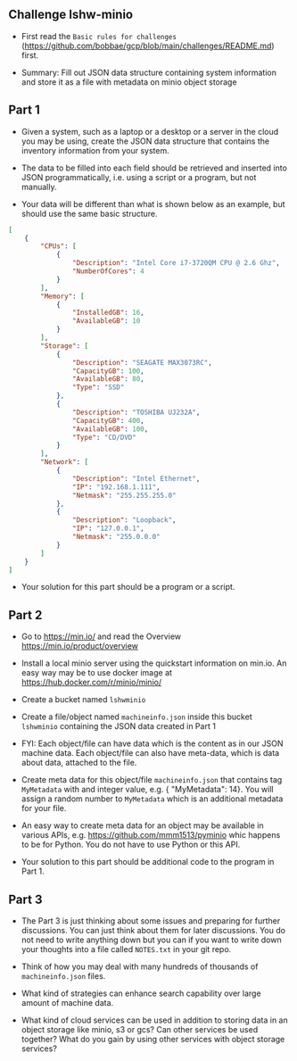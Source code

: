 ## Challenge lshw-minio

* First read the `Basic rules for challenges` (https://github.com/bobbae/gcp/blob/main/challenges/README.md) first. 

* Summary: Fill out JSON data structure containing system information and store it as a file with metadata on minio object storage


## Part 1

* Given a system, such as a laptop or a desktop or a server 
in the cloud you may be using, create the JSON data structure that 
contains the inventory information from your system. 

* The data to be filled into each field should be
retrieved and inserted into JSON programmatically, i.e. using a script or a program, but not manually. 

* Your data will be different than what is
shown below as an example, but should use the same basic structure.


```json
[
    {
        "CPUs": [
            {
                "Description": "Intel Core i7-3720QM CPU @ 2.6 Ghz",
                "NumberOfCores": 4
            }  
        ],
        "Memory": [
            {
                "InstalledGB": 16,
                "AvailableGB": 10
            }
        ],
        "Storage": [
            {
                "Description": "SEAGATE MAX3073RC",
                "CapacityGB": 100,
                "AvailableGB": 80,
                "Type": "SSD"
            },
            { 
                "Description": "TOSHIBA UJ232A",
                "CapacityGB": 400,
                "AvailableGB": 100,
                "Type": "CD/DVD"
            }
        ],
        "Network": [
            {
                "Description": "Intel Ethernet",
                "IP": "192.168.1.111",
                "Netmask": "255.255.255.0" 
            },
            {
                "Description": "Loopback",
                "IP": "127.0.0.1",
                "Netmask": "255.0.0.0"
            }
        ]
    }
]

```

* Your solution for this part should be a program or a script.

## Part 2

* Go to https://min.io/ and read the Overview https://min.io/product/overview

* Install a local minio server using the quickstart information on min.io.  An
easy way may be to use docker image at https://hub.docker.com/r/minio/minio/ 

* Create a bucket named `lshwminio`

* Create a file/object named `machineinfo.json` inside this bucket `lshwminio` containing the JSON data created in Part 1

* FYI: Each object/file can have data which is the content as in our JSON machine data.  Each object/file can also have meta-data, which is data about data, attached to the file.

* Create meta data for this object/file `machineinfo.json` that contains tag `MyMetadata` with and integer value, e.g. { "MyMetadata": 14}.  You will assign a random
number to `MyMetadata` which is  an additional metadata for your file.

* An easy way to
create meta data for an object may be available in various APIs, e.g. https://github.com/mmm1513/pyminio whic happens to be for Python. You do not have to use Python or this API. 

* Your solution to this part should be additional code to the program in Part 1.

## Part 3

* The Part 3 is just thinking about some issues and preparing for further discussions. You can just think about them for later discussions. You do not need to write anything down but you can if you want to write down your thoughts into a file called `NOTES.txt` in your git repo.

* Think of how you may deal with many hundreds of thousands of `machineinfo.json` files.

* What kind of strategies can enhance search capability over large amount of machine data.  

* What kind of cloud services can be used in addition to storing  data in an object storage like minio, s3 or gcs?  Can other services be used together? What do you gain by using other services with object storage services?

